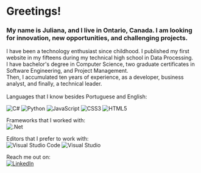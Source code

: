 <h1>Greetings!</h1>
	<h3>My name is Juliana, and I live in Ontario, Canada. I am looking for innovation, new opportunities, and challenging projects.</h3>
	I have been a technology enthusiast since childhood. I published my first website in my fifteens during my technical high school in Data Processing.<br/>
	I have bachelor's degree in Computer Science, two graduate certificates in Software Engineering, and Project Management.<br/>
	Then, I accumulated ten years of experience, as a developer, business analyst, and finally, a technical leader.<br/>
<br/>
Languages that I know besides Portuguese  and English:<br/>

![C#](https://img.shields.io/badge/c%23-%23239120.svg?style=for-the-badge&logo=c-sharp&logoColor=white)
![Python](https://img.shields.io/badge/python-3670A0?style=for-the-badge&logo=python&logoColor=ffdd54)
![JavaScript](https://img.shields.io/badge/javascript-%23323330.svg?style=for-the-badge&logo=javascript&logoColor=%23F7DF1E)
![CSS3](https://img.shields.io/badge/css3-%231572B6.svg?style=for-the-badge&logo=css3&logoColor=white)
![HTML5](https://img.shields.io/badge/html5-%23E34F26.svg?style=for-the-badge&logo=html5&logoColor=white)

Frameworks that I worked with:<br/>
![.Net](https://img.shields.io/badge/.NET-5C2D91?style=for-the-badge&logo=.net&logoColor=white)

Editors that I prefer to work with:<br/>
![Visual Studio Code](https://img.shields.io/badge/Visual%20Studio%20Code-0078d7.svg?style=for-the-badge&logo=visual-studio-code&logoColor=white)
![Visual Studio](https://img.shields.io/badge/Visual%20Studio-5C2D91.svg?style=for-the-badge&logo=visual-studio&logoColor=white)

Reach me out on:<br/>
<a href="https://www.linkedin.com/in/fborgesj/" target="_blank">
![LinkedIn](https://img.shields.io/badge/linkedin-%230077B5.svg?style=for-the-badge&logo=linkedin&logoColor=white)
</a>
